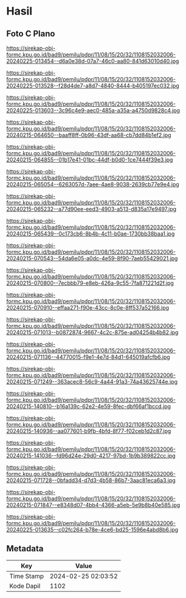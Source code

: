 # Hasil

## Foto C Plano

https://sirekap-obj-formc.kpu.go.id/bad9/pemilu/pdpr/11/08/15/20/32/1108152032006-20240225-013454--d6a0e38d-07a7-46c0-aa80-841d63010d40.jpg

https://sirekap-obj-formc.kpu.go.id/bad9/pemilu/pdpr/11/08/15/20/32/1108152032006-20240225-013528--f28d4de7-a8d7-4840-8444-b405197ec032.jpg

https://sirekap-obj-formc.kpu.go.id/bad9/pemilu/pdpr/11/08/15/20/32/1108152032006-20240225-013603--3c96c4e9-aec0-485a-a35a-a4750d9828c4.jpg

https://sirekap-obj-formc.kpu.go.id/bad9/pemilu/pdpr/11/08/15/20/32/1108152032006-20240215-064650--baaff8ff-0b96-43df-aa68-cb7dd84b1ef2.jpg

https://sirekap-obj-formc.kpu.go.id/bad9/pemilu/pdpr/11/08/15/20/32/1108152032006-20240215-064855--01b17e41-01bc-44df-b0d0-1ce7444f39e3.jpg

https://sirekap-obj-formc.kpu.go.id/bad9/pemilu/pdpr/11/08/15/20/32/1108152032006-20240215-065054--6263057d-7aee-4ae8-9038-2639cb77e9e4.jpg

https://sirekap-obj-formc.kpu.go.id/bad9/pemilu/pdpr/11/08/15/20/32/1108152032006-20240215-065232--a77d90ee-eed3-4903-a513-d835a17e9497.jpg

https://sirekap-obj-formc.kpu.go.id/bad9/pemilu/pdpr/11/08/15/20/32/1108152032006-20240215-065439--0c173cb6-8b4b-4c11-b0ae-1730bb38baa1.jpg

https://sirekap-obj-formc.kpu.go.id/bad9/pemilu/pdpr/11/08/15/20/32/1108152032006-20240215-070543--54da6e05-a0dc-4e59-8f90-7aeb55429021.jpg

https://sirekap-obj-formc.kpu.go.id/bad9/pemilu/pdpr/11/08/15/20/32/1108152032006-20240215-070800--7ecbbb79-e8eb-426a-9c55-7fa871221d2f.jpg

https://sirekap-obj-formc.kpu.go.id/bad9/pemilu/pdpr/11/08/15/20/32/1108152032006-20240215-070910--effaa271-f90e-43cc-8c0e-8ff537a52166.jpg

https://sirekap-obj-formc.kpu.go.id/bad9/pemilu/pdpr/11/08/15/20/32/1108152032006-20240215-071013--b0872874-9667-4c2c-875e-ad04254b4b82.jpg

https://sirekap-obj-formc.kpu.go.id/bad9/pemilu/pdpr/11/08/15/20/32/1108152032006-20240215-071136--44770015-f9e1-4e7d-84d1-645019afcfb6.jpg

https://sirekap-obj-formc.kpu.go.id/bad9/pemilu/pdpr/11/08/15/20/32/1108152032006-20240215-071249--363acec8-56c9-4a44-91a3-74a43625744e.jpg

https://sirekap-obj-formc.kpu.go.id/bad9/pemilu/pdpr/11/08/15/20/32/1108152032006-20240215-140810--b16a139c-62e2-4e59-8fec-dbf66af1bccd.jpg

https://sirekap-obj-formc.kpu.go.id/bad9/pemilu/pdpr/11/08/15/20/32/1108152032006-20240215-140936--aa077601-b9fb-4bfd-8f77-f02ceb1d2c87.jpg

https://sirekap-obj-formc.kpu.go.id/bad9/pemilu/pdpr/11/08/15/20/32/1108152032006-20240215-141036--fd96d24e-29d0-4217-97bd-1b9b389822cc.jpg

https://sirekap-obj-formc.kpu.go.id/bad9/pemilu/pdpr/11/08/15/20/32/1108152032006-20240215-071728--0bfadd34-d7d3-4b58-86b7-3aac81eca6a3.jpg

https://sirekap-obj-formc.kpu.go.id/bad9/pemilu/pdpr/11/08/15/20/32/1108152032006-20240215-071847--e8348d07-4bb4-4366-a5eb-5e9b8b40e585.jpg

https://sirekap-obj-formc.kpu.go.id/bad9/pemilu/pdpr/11/08/15/20/32/1108152032006-20240225-013635--c02fc264-b78e-4ce6-bd25-1596e4abd8b6.jpg


## Metadata

| Key        | Value               |
| ---------- | ------------------- |
| Time Stamp | 2024-02-25 02:03:52 |
| Kode Dapil | 1102                |



